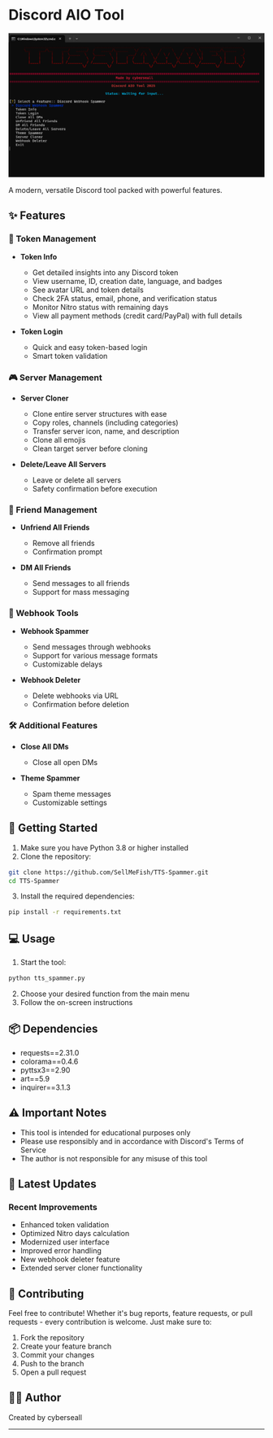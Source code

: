 # Discord AIO Tool

![Preview](spammer.png)

A modern, versatile Discord tool packed with powerful features.

## ✨ Features

### 🔑 Token Management
- **Token Info**
  - Get detailed insights into any Discord token
  - View username, ID, creation date, language, and badges
  - See avatar URL and token details
  - Check 2FA status, email, phone, and verification status
  - Monitor Nitro status with remaining days
  - View all payment methods (credit card/PayPal) with full details

- **Token Login**
  - Quick and easy token-based login
  - Smart token validation

### 🎮 Server Management
- **Server Cloner**
  - Clone entire server structures with ease
  - Copy roles, channels (including categories)
  - Transfer server icon, name, and description
  - Clone all emojis
  - Clean target server before cloning

- **Delete/Leave All Servers**
  - Leave or delete all servers
  - Safety confirmation before execution

### 👥 Friend Management
- **Unfriend All Friends**
  - Remove all friends
  - Confirmation prompt

- **DM All Friends**
  - Send messages to all friends
  - Support for mass messaging

### 🔗 Webhook Tools
- **Webhook Spammer**
  - Send messages through webhooks
  - Support for various message formats
  - Customizable delays

- **Webhook Deleter**
  - Delete webhooks via URL
  - Confirmation before deletion

### 🛠️ Additional Features
- **Close All DMs**
  - Close all open DMs

- **Theme Spammer**
  - Spam theme messages
  - Customizable settings

## 🚀 Getting Started

1. Make sure you have Python 3.8 or higher installed
2. Clone the repository:
```bash
git clone https://github.com/SellMeFish/TTS-Spammer.git
cd TTS-Spammer
```

3. Install the required dependencies:
```bash
pip install -r requirements.txt
```

## 💻 Usage

1. Start the tool:
```bash
python tts_spammer.py
```

2. Choose your desired function from the main menu
3. Follow the on-screen instructions

## 📦 Dependencies

- requests==2.31.0
- colorama==0.4.6
- pyttsx3==2.90
- art==5.9
- inquirer==3.1.3

## ⚠️ Important Notes

- This tool is intended for educational purposes only
- Please use responsibly and in accordance with Discord's Terms of Service
- The author is not responsible for any misuse of this tool

## 🔄 Latest Updates

### Recent Improvements
- Enhanced token validation
- Optimized Nitro days calculation
- Modernized user interface
- Improved error handling
- New webhook deleter feature
- Extended server cloner functionality

## 🤝 Contributing

Feel free to contribute! Whether it's bug reports, feature requests, or pull requests - every contribution is welcome. Just make sure to:
1. Fork the repository
2. Create your feature branch
3. Commit your changes
4. Push to the branch
5. Open a pull request


## 👨‍💻 Author

Created by cyberseall

---
